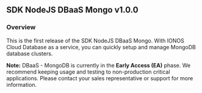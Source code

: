 ## SDK NodeJS DBaaS Mongo v1.0.0

### Overview
This is the first release of the SDK NodeJS DBaaS Mongo. With IONOS Cloud Database as a service, you can quickly setup and manage MongoDB database clusters.

**Note:** DBaaS - MongoDB is currently in the **Early Access (EA)** phase. We recommend keeping usage and testing to non-production critical applications. Please contact your sales representative or support for more information.
